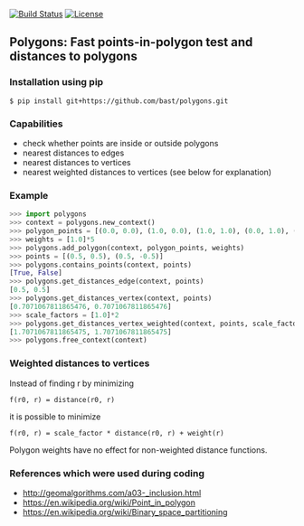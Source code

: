 [![Build Status](https://travis-ci.org/bast/polygons.svg?branch=master)](https://travis-ci.org/bast/polygons/builds)
[![License](https://img.shields.io/badge/license-%20GPL-blue.svg)](../master/LICENSE)


## Polygons: Fast points-in-polygon test and distances to polygons

### Installation using pip

```shell
$ pip install git+https://github.com/bast/polygons.git
```


### Capabilities

- check whether points are inside or outside polygons
- nearest distances to edges
- nearest distances to vertices
- nearest weighted distances to vertices (see below for explanation)


### Example

```python
>>> import polygons
>>> context = polygons.new_context()
>>> polygon_points = [(0.0, 0.0), (1.0, 0.0), (1.0, 1.0), (0.0, 1.0), (0.0, 0.0)]
>>> weights = [1.0]*5
>>> polygons.add_polygon(context, polygon_points, weights)
>>> points = [(0.5, 0.5), (0.5, -0.5)]
>>> polygons.contains_points(context, points)
[True, False]
>>> polygons.get_distances_edge(context, points)
[0.5, 0.5]
>>> polygons.get_distances_vertex(context, points)
[0.7071067811865476, 0.7071067811865476]
>>> scale_factors = [1.0]*2
>>> polygons.get_distances_vertex_weighted(context, points, scale_factors)
[1.7071067811865475, 1.7071067811865475]
>>> polygons.free_context(context)
```


### Weighted distances to vertices

Instead of finding r by minimizing
```
f(r0, r) = distance(r0, r)
```
it is possible to minimize
```
f(r0, r) = scale_factor * distance(r0, r) + weight(r)
```

Polygon weights have no effect for non-weighted distance functions.


### References which were used during coding

- http://geomalgorithms.com/a03-_inclusion.html
- https://en.wikipedia.org/wiki/Point_in_polygon
- https://en.wikipedia.org/wiki/Binary_space_partitioning
